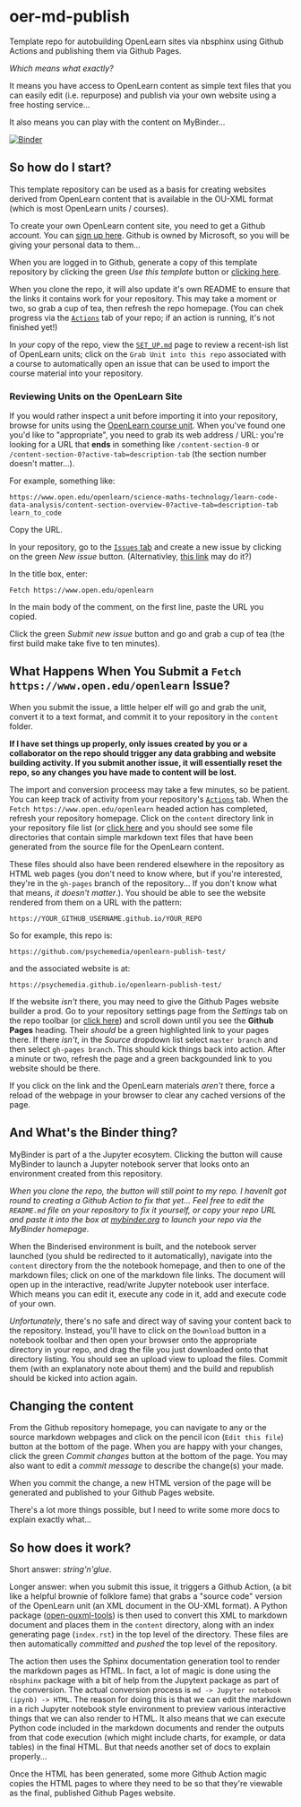 # oer-md-publish

Template repo for autobuilding OpenLearn sites via nbsphinx using Github Actions and publishing them via Github Pages. 

*Which means what exactly?*

It means you have access to OpenLearn content as simple text files that you can easily edit (i.e. repurpose) and publish via your own website using a free hosting service...

It also means you can play with the content on MyBinder...

[![Binder](https://mybinder.org/badge_logo.svg)](https://gke.mybinder.org/v2/gh/psychemedia/openlearn-publish-test/master)

## So how do I start?

This template repository can be used as a basis for creating websites derived from OpenLearn content that is available in the OU-XML format (which is most OpenLearn units / courses).

To create your own OpenLearn content site, you need to get a Github account. You can [sign up here](https://github.com/join?source=header-home). Github is owned by Microsoft, so you will be giving your personal data to them...

When you are logged in to Github, generate a copy of this template repository by clicking the green *Use this template* button or [clicking here](https://github.com/psychemedia/openlearn-publish-test/generate).

When you clone the repo, it will also update it's own README to ensure that the links it contains work for your repository. This may take a moment or two, so grab a cup of tea, then refresh the repo homepage. (You can chek progress via the [`Actions`](../../actions) tab of your repo; if an action is running, it's not finished yet!)

In *your* copy of the repo, view the [`SET_UP.md`](./SET_UP.md) page to review a recent-ish list of OpenLearn units; click on the `Grab Unit into this repo` associated with a course to automatically open an issue that can be used to import the course material into your repository.

### Reviewing Units on the OpenLearn Site

If you would rather inspect a unit before importing it into your repository, browse for units using the [OpenLearn course unit](https://www.open.edu/openlearn/free-courses/full-catalogue). When you've found one you'd like to "appropriate", you need to grab its web address / URL: you're looking for a URL that __ends__ in something like `/content-section-0` or `/content-section-0?active-tab=description-tab` (the section number doesn't matter...).

For example, something like:

`https://www.open.edu/openlearn/science-maths-technology/learn-code-data-analysis/content-section-overview-0?active-tab=description-tab learn_to_code`

Copy the URL.

In your repository, go to the [`Issues` tab](.../../issues) and create a new issue by clicking on the green *New issue* button. (Alternativley, [this link](../../issues/new) may do it?)

In the title box, enter:

`Fetch https://www.open.edu/openlearn`

In the main body of the comment, on the first line, paste the URL you copied.

Click the green *Submit new issue* button and go and grab a cup of tea (the first build make take five to ten minutes).

## What Happens When You Submit a `Fetch https://www.open.edu/openlearn` Issue?

When you submit the issue, a little helper elf will go and grab the unit,  convert it to a text format, and commit it to your repository in the `content` folder.

__If I have set things up properly, only issues created by you or a collaborator on the repo should trigger any data grabbing and website building activity. If you submit another issue, it will essentially reset the repo, so any changes you have made to content will be lost.__

The import and conversion proceess may take a few minutes, so be patient. You can keep track of activity from your repository's [`Actions`](../../Actions) tab. When the `Fetch https://www.open.edu/openlearn` headed action has completed,  refresh your repository homepage. Click on the `content` directory link in your repository file list (or [click here](./content) and you should see some file directories that contain simple markdown text files that have been generated from the source file for the OpenLearn content.

These files should also have been rendered elsewhere in the repository as HTML web pages (you don't need to know where, but if you're interested, they're in the `gh-pages` branch of the repository... If you don't know what that means, *it doesn't matter*.). You should be able to see the website rendered from them on a URL with the pattern:

`https://YOUR_GITHUB_USERNAME.github.io/YOUR_REPO`

So for example, this repo is:

`https://github.com/psychemedia/openlearn-publish-test/`

and the associated website is at:

`https://psychemedia.github.io/openlearn-publish-test/`

If the website *isn't* there, you may need to give the Github Pages website builder a prod. Go to your repository settings page from the *Settings* tab on the repo toolbar (or [click here](../../settings)) and scroll down until you see the __Github Pages__ heading. Their *should* be a green highlighted link to your pages there. If there *isn't*, in the *Source* dropdown list select `master branch` and then select `gh-pages branch`. This should kick things back into action. After a minute or two, refresh the page and a green backgounded link to you website should be there.

If you click on the link and the OpenLearn materials *aren't* there, force a reload of the webpage in your browser to clear any cached versions of the page.

## And What's the Binder thing?

MyBinder is part of a the Jupyter ecosytem. Clicking the button will cause MyBinder to launch a Jupyter notebook server that looks onto an environment created from this repository.

*When you clone the repo, the button will still point to my repo. I havenlt got round to creating a Github Action to fix that yet... Feel free to edit the `README.md` file on your repository to fix it yourself, or copy your repo URL and paste it into the box at [mybinder.org](https://mybinder.org) to launch your repo via the MyBinder homepage.*

When the Binderised environment is built, and the notebook server launched (you shuld be redirected to it automatically), navigate into the `content` directory from the the notebook homepage, and then to one of the markdown files; click on one of the markdown file links. The document will open up in the interactive, read/write Jupyter notebook user interface. Which means you can edit it, execute any code in it, add and execute code of your own.

*Unfortunately*, there's no safe and direct way of saving your content back to the repository. Instead, you'll have to click on the `Download` button in a notebook toolbar and then open your browser onto the appropriate directory in your repo, and drag the file you just downloaded onto that directory listing. You should see an upload view to upload the files. Commit them (with an explanatory note about them) and the build and republish should be kicked into action again.


## Changing the content

From the Github repository homepage, you can navigate to any or the source markdown webpages and click on the pencil icon (`Edit this file`) button at the bottom of the page. When you are happy with your changes, click the green *Commit changes* button at the bottom of the page. You may also want to edit a *commit message* to describe the change(s) your made.

When you commit the change, a new HTML version of the page will be generated and published to your Github Pages website.

There's a lot more things possible, but I need to write some more docs to explain exactly what...


## So how does it work?

Short answer: *string'n'glue*.

Longer answer: when you submit this issue, it triggers a Github Action, (a bit like a helpful brownie of folklore fame) that grabs a "source code" version of the OpenLearn unit (an XML document in the OU-XML format). A Python package ([open-ouxml-tools](https://github.com/innovationOUtside/open-ouxml-tools)) is then used to convert this XML to markdown document and places them in the `content` directory, along with an index generating page (`index.rst`) in the top level of the directory. These files are then automatically *committed* and *pushed* the top level of the repository.

The action then uses the Sphinx documentation generation tool to render the markdown pages as HTML. In fact, a lot of magic is done using the `nbsphinx` package with a bit of help from the Jupytext package as part of the conversion. The actual conversion process is `md -> Jupyter notebook (ipynb) -> HTML`. The reason for doing this is that we can edit the markdown in a rich Jupyter notebook style environment to preview various interactive things that we can also render to HTML. It also means that we can execute Python code included in the markdown documents and render the outputs from that code execution (which might include charts, for example, or data tables) in the final HTML. But that needs another set of docs to explain properly...

Once the HTML has been generated, some more Github Action magic copies the HTML pages to where they need to be so that they're viewable as the final, published Github Pages website.
